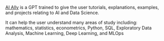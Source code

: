 [AI Ally](https://chat.openai.com/g/g-0eDgZmqHH-ai-ally) is a GPT trained to give the user tutorials, explanations, examples, and projects relating to AI and Data Science.

It can help the user understand many areas of study including: mathematics, statistics, econometrics, Python, SQL, Exploratory Data Analysis, Machine Learning, Deep Learning, and MLOps

